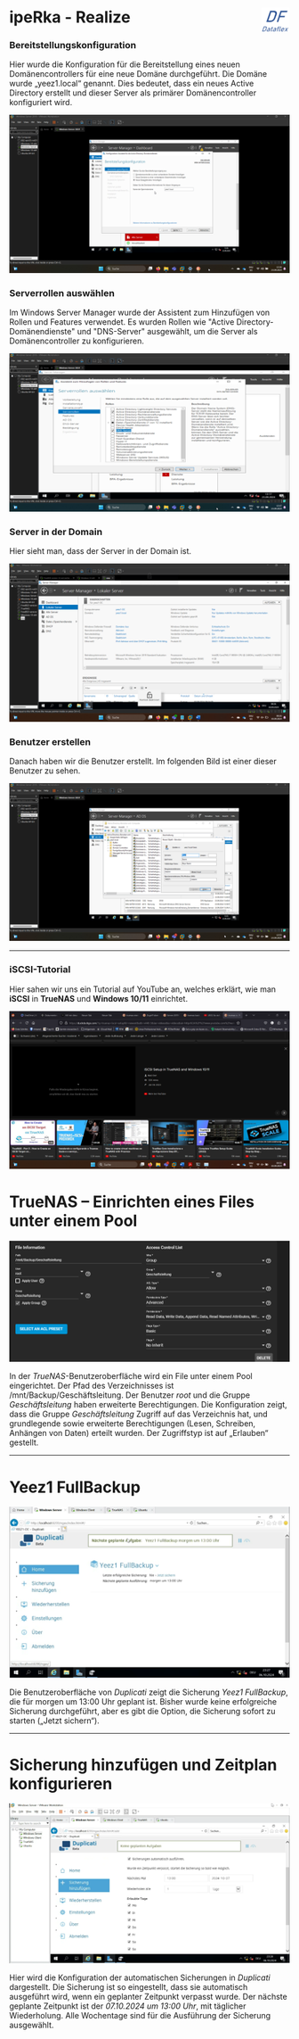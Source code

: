 # ipeRka - Realize  <img src="https://github.com/ironflipper/DataFlex/blob/main/Dokumentationen/iperka/Images/LOGO.png" alt="DataFlex Logo" align="right" width="50"/>

### Bereitstellungskonfiguration
Hier wurde die Konfiguration für die Bereitstellung eines neuen Domänencontrollers für eine neue Domäne durchgeführt. Die Domäne wurde „yeez1.local“ genannt. Dies bedeutet, dass ein neues Active Directory erstellt und dieser Server als primärer Domänencontroller konfiguriert wird.

![Bereitstellungskonfiguration](https://github.com/ironflipper/DataFlex/blob/main/Dokumentationen/iperka/Images/Bild%20(8).png)

### Serverrollen auswählen
Im Windows Server Manager wurde der Assistent zum Hinzufügen von Rollen und Features verwendet. Es wurden Rollen wie "Active Directory-Domänendienste" und "DNS-Server" ausgewählt, um die Server als Domänencontroller zu konfigurieren.

![Serverrollen auswählen](https://github.com/ironflipper/DataFlex/blob/main/Dokumentationen/iperka/Images/Bild%20(6).png)

### Server in der Domain
Hier sieht man, dass der Server in der Domain ist.

![Server in der Domain](https://github.com/ironflipper/DataFlex/blob/main/Dokumentationen/iperka/Images/Bild%20(3).png)

### Benutzer erstellen
Danach haben wir die Benutzer erstellt. Im folgenden Bild ist einer dieser Benutzer zu sehen.

![Benutzer erstellen](https://github.com/ironflipper/DataFlex/blob/main/Dokumentationen/iperka/Images/Bild%20(9).png)

---

### iSCSI-Tutorial  
Hier sahen wir uns ein Tutorial auf YouTube an, welches erklärt, wie man **iSCSI** in **TrueNAS** und **Windows 10/11** einrichtet.

![iSCSI-Tutorial](https://github.com/ironflipper/DataFlex/blob/main/Dokumentationen/iperka/Images/Bild%20(2).png)




# TrueNAS – Einrichten eines Files unter einem Pool

![TrueNAS Screenshot](https://github.com/ironflipper/DataFlex/blob/main/Dokumentationen/iperka/Images/true.png)

In der *TrueNAS*-Benutzeroberfläche wird ein File unter einem Pool eingerichtet. Der Pfad des Verzeichnisses ist /mnt/Backup/Geschäftsleitung. Der Benutzer *root* und die Gruppe *Geschäftsleitung* haben erweiterte Berechtigungen. Die Konfiguration zeigt, dass die Gruppe *Geschäftsleitung* Zugriff auf das Verzeichnis hat, und grundlegende sowie erweiterte Berechtigungen (Lesen, Schreiben, Anhängen von Daten) erteilt wurden. Der Zugriffstyp ist auf „Erlauben“ gestellt.

---

# Yeez1 FullBackup

![Yeez1 FullBackup Screenshot](https://github.com/ironflipper/DataFlex/blob/main/Dokumentationen/iperka/Images/backu2.png)

Die Benutzeroberfläche von *Duplicati* zeigt die Sicherung *Yeez1 FullBackup*, die für morgen um 13:00 Uhr geplant ist. Bisher wurde keine erfolgreiche Sicherung durchgeführt, aber es gibt die Option, die Sicherung sofort zu starten („Jetzt sichern“).

---

# Sicherung hinzufügen und Zeitplan konfigurieren

![Sicherung hinzufügen und Zeitplan Screenshot](https://github.com/ironflipper/DataFlex/blob/main/Dokumentationen/iperka/Images/basckip.png)

Hier wird die Konfiguration der automatischen Sicherungen in *Duplicati* dargestellt. Die Sicherung ist so eingestellt, dass sie automatisch ausgeführt wird, wenn ein geplanter Zeitpunkt verpasst wurde. Der nächste geplante Zeitpunkt ist der *07.10.2024 um 13:00 Uhr*, mit täglicher Wiederholung. Alle Wochentage sind für die Ausführung der Sicherung ausgewählt.
